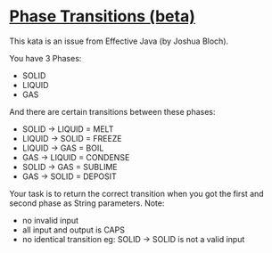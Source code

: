 # [Phase Transitions (beta)](https://www.codewars.com/kata/phase-transitions "https://www.codewars.com/kata/5c866052ba8bd554757aa4b4")

This kata is an issue from Effective Java (by Joshua Bloch).

You have 3 Phases:
- SOLID
- LIQUID
- GAS

And there are certain transitions between these phases:
- SOLID -> LIQUID = MELT
- LIQUID -> SOLID = FREEZE
- LIQUID -> GAS = BOIL
- GAS -> LIQUID = CONDENSE
- SOLID -> GAS = SUBLIME
- GAS -> SOLID = DEPOSIT

Your task is to return the correct transition when you got the first and second phase as String parameters.
Note:
- no invalid input
- all input and output is CAPS
- no identical transition eg: SOLID -> SOLID is not a valid input